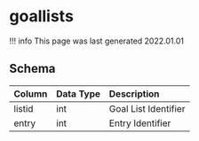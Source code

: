 # goallists

!!! info
	This page was last generated 2022.01.01

## Schema

| Column | Data Type | Description |
| :--- | :--- | :--- |
| listid | int | Goal List Identifier |
| entry | int | Entry Identifier |

